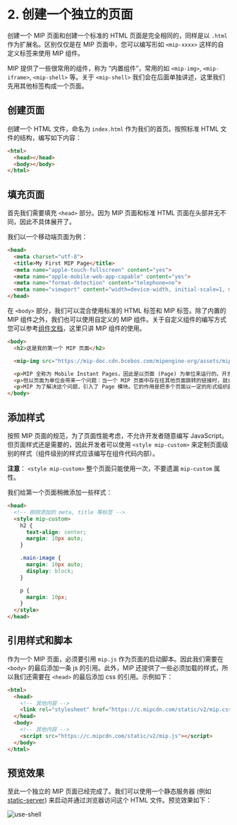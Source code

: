 # 2. 创建一个独立的页面

创建一个 MIP 页面和创建一个标准的 HTML 页面是完全相同的，同样是以 `.html` 作为扩展名。区别仅仅是在 MIP 页面中，您可以编写形如 `<mip-xxxx>` 这样的自定义标签来使用 MIP 组件。

MIP 提供了一些很常用的组件，称为 “内置组件”，常用的如 `<mip-img>`, `<mip-iframe>`, `<mip-shell>` 等。关于 `<mip-shell>` 我们会在后面单独讲述，这里我们先用其他标签构成一个页面。

## 创建页面

创建一个 HTML 文件，命名为 `index.html` 作为我们的首页。按照标准 HTML 文件的结构，编写如下内容：

```html
<html>
  <head></head>
  <body></body>
</html>
```

## 填充页面

首先我们需要填充 `<head>` 部分。因为 MIP 页面和标准 HTML 页面在头部并无不同，因此不具体展开了。

我们以一个移动端页面为例：

```html
<head>
  <meta charset="utf-8">
  <title>My First MIP Page</title>
  <meta name="apple-touch-fullscreen" content="yes">
  <meta name="apple-mobile-web-app-capable" content="yes">
  <meta name="format-detection" content="telephone=no">
  <meta name="viewport" content="width=device-width, initial-scale=1, minimum-scale=1, maximum-scale=1, user-scalable=no">
</head>
```

在 `<body>` 部分，我们可以混合使用标准的 HTML 标签和 MIP 标签。除了内置的 MIP 组件之外，我们也可以使用自定义的 MIP 组件。关于自定义组件的编写方式您可以参考[组件文档](../../guide/component/introduction)，这里只讲 MIP 组件的使用。

```html
<body>
  <h2>这是我的第一个 MIP 页面</h2>

  <mip-img src="https://mip-doc.cdn.bcebos.com/mipengine-org/assets/mip/codelab/shell/mashroom.jpg" width="300" height="300" class="main-image"></mip-img>

  <p>MIP 全称为 Mobile Instant Pages，因此是以页面 (Page) 为单位来运行的。开发者通过改造/提交一个个页面，继而被百度收录并展示。 </p>
  <p>但以页面为单位会带来一个问题：当一个 MIP 页面中存在往其他页面跳转的链接时，就会使浏览器使用加载页面的默认行为来加载新页面。这“第二跳”的体验比起从搜索结果页到 MIP 页面的“第一跳”来说相去甚远。 </p>
  <p>MIP 为了解决这个问题，引入了 Page 模块。它的作用是把多个页面以一定的形式组织起来，让它们互相之间切换时拥有和单页应用一样的切换效果，而不是浏览器默认的切换效果。这个功能大部分情况下对开发者是透明的，但也需要开发者遵守一定的页面编写规范。除此之外，一些和路由相关的信息和操作也会提供给开发者使用。这两部分将是本章节的主要内容。</p>
</body>
```

## 添加样式

按照 MIP 页面的规范，为了页面性能考虑，不允许开发者随意编写 JavaScript。但页面样式还是需要的，因此开发者可以使用 `<style mip-custom>` 来定制页面级别的样式（组件级别的样式应该编写在组件代码内部）。

__注意__： `<style mip-custom>` 整个页面只能使用一次，不要遗漏 `mip-custom` 属性。

我们给第一个页面稍微添加一些样式：

```html
<head>
  <!-- 刚刚添加的 meta, title 等标签 -->
  <style mip-custom>
    h2 {
      text-align: center;
      margin: 10px auto;
    }

    .main-image {
      margin: 10px auto;
      display: block;
    }

    p {
      margin: 10px;
    }
  </style>
</head>
```

## 引用样式和脚本

作为一个 MIP 页面，必须要引用 `mip.js` 作为页面的启动脚本。因此我们需要在 `<body>` 的最后添加一条 js 的引用。此外，MIP 还提供了一些必须加载的样式，所以我们还需要在 `<head>` 的最后添加 css 的引用。示例如下：

```html
<html>
  <head>
    <!-- 其他内容 -->
    <link rel="stylesheet" href="https://c.mipcdn.com/static/v2/mip.css">
  </head>
  <body>
    <!-- 其他内容 -->
    <script src="https://c.mipcdn.com/static/v2/mip.js"></script>
  </body>
</html>
```

## 预览效果

至此一个独立的 MIP 页面已经完成了。我们可以使用一个静态服务器 (例如 [static-server](https://www.npmjs.com/package/static-server)) 来启动并通过浏览器访问这个 HTML 文件。预览效果如下：

![use-shell](https://mip-doc.cdn.bcebos.com/mipengine-org/assets/mip/codelab/shell/use-shell.png)
